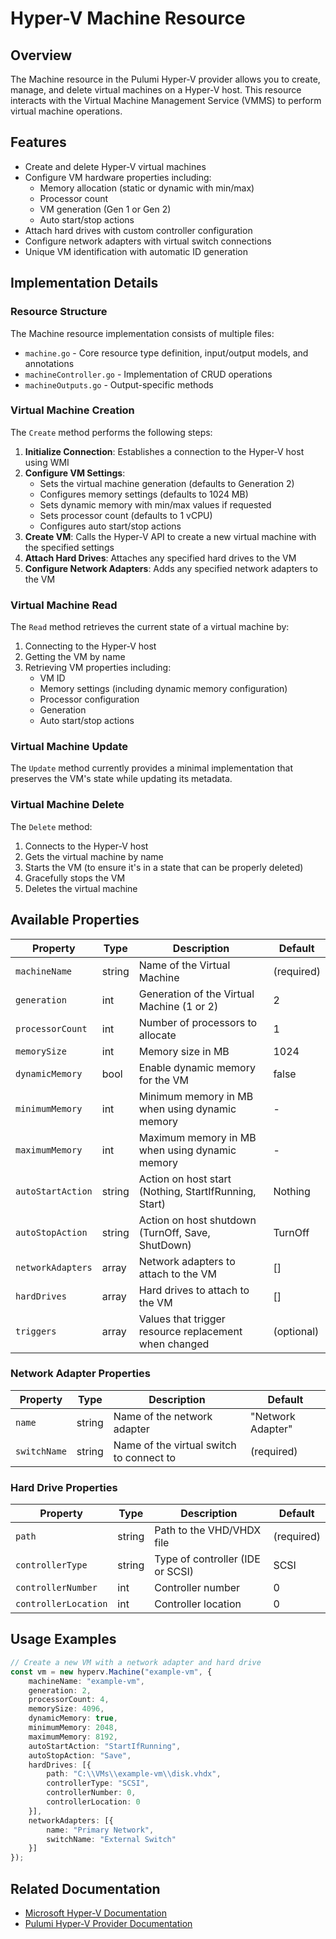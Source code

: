 # Hyper-V Machine Resource

## Overview

The Machine resource in the Pulumi Hyper-V provider allows you to create, manage, and delete virtual machines on a Hyper-V host. This resource interacts with the Virtual Machine Management Service (VMMS) to perform virtual machine operations.

## Features

- Create and delete Hyper-V virtual machines
- Configure VM hardware properties including:
  - Memory allocation (static or dynamic with min/max)
  - Processor count
  - VM generation (Gen 1 or Gen 2)
  - Auto start/stop actions
- Attach hard drives with custom controller configuration
- Configure network adapters with virtual switch connections
- Unique VM identification with automatic ID generation

## Implementation Details

### Resource Structure

The Machine resource implementation consists of multiple files:
- `machine.go` - Core resource type definition, input/output models, and annotations
- `machineController.go` - Implementation of CRUD operations
- `machineOutputs.go` - Output-specific methods

### Virtual Machine Creation

The `Create` method performs the following steps:

1. **Initialize Connection**: Establishes a connection to the Hyper-V host using WMI
2. **Configure VM Settings**:
   - Sets the virtual machine generation (defaults to Generation 2)
   - Configures memory settings (defaults to 1024 MB)
   - Sets dynamic memory with min/max values if requested
   - Sets processor count (defaults to 1 vCPU)
   - Configures auto start/stop actions
3. **Create VM**: Calls the Hyper-V API to create a new virtual machine with the specified settings
4. **Attach Hard Drives**: Attaches any specified hard drives to the VM
5. **Configure Network Adapters**: Adds any specified network adapters to the VM

### Virtual Machine Read

The `Read` method retrieves the current state of a virtual machine by:
1. Connecting to the Hyper-V host
2. Getting the VM by name
3. Retrieving VM properties including:
   - VM ID
   - Memory settings (including dynamic memory configuration)
   - Processor configuration  
   - Generation
   - Auto start/stop actions

### Virtual Machine Update

The `Update` method currently provides a minimal implementation that preserves the VM's state while updating its metadata.

### Virtual Machine Delete

The `Delete` method:
1. Connects to the Hyper-V host
2. Gets the virtual machine by name
3. Starts the VM (to ensure it's in a state that can be properly deleted)
4. Gracefully stops the VM
5. Deletes the virtual machine

## Available Properties

| Property | Type | Description | Default |
|----------|------|-------------|---------|
| `machineName` | string | Name of the Virtual Machine | (required) |
| `generation` | int | Generation of the Virtual Machine (1 or 2) | 2 |
| `processorCount` | int | Number of processors to allocate | 1 |
| `memorySize` | int | Memory size in MB | 1024 |
| `dynamicMemory` | bool | Enable dynamic memory for the VM | false |
| `minimumMemory` | int | Minimum memory in MB when using dynamic memory | - |
| `maximumMemory` | int | Maximum memory in MB when using dynamic memory | - |
| `autoStartAction` | string | Action on host start (Nothing, StartIfRunning, Start) | Nothing |
| `autoStopAction` | string | Action on host shutdown (TurnOff, Save, ShutDown) | TurnOff |
| `networkAdapters` | array | Network adapters to attach to the VM | [] |
| `hardDrives` | array | Hard drives to attach to the VM | [] |
| `triggers` | array | Values that trigger resource replacement when changed | (optional) |

### Network Adapter Properties

| Property | Type | Description | Default |
|----------|------|-------------|---------|
| `name` | string | Name of the network adapter | "Network Adapter" |
| `switchName` | string | Name of the virtual switch to connect to | (required) |

### Hard Drive Properties

| Property | Type | Description | Default |
|----------|------|-------------|---------|
| `path` | string | Path to the VHD/VHDX file | (required) |
| `controllerType` | string | Type of controller (IDE or SCSI) | SCSI |
| `controllerNumber` | int | Controller number | 0 |
| `controllerLocation` | int | Controller location | 0 |

## Usage Examples

```typescript
// Create a new VM with a network adapter and hard drive
const vm = new hyperv.Machine("example-vm", {
    machineName: "example-vm",
    generation: 2,
    processorCount: 4,
    memorySize: 4096,
    dynamicMemory: true,
    minimumMemory: 2048,
    maximumMemory: 8192,
    autoStartAction: "StartIfRunning",
    autoStopAction: "Save",
    hardDrives: [{
        path: "C:\\VMs\\example-vm\\disk.vhdx",
        controllerType: "SCSI",
        controllerNumber: 0,
        controllerLocation: 0
    }],
    networkAdapters: [{
        name: "Primary Network",
        switchName: "External Switch"
    }]
});
```

## Related Documentation

- [Microsoft Hyper-V Documentation](https://docs.microsoft.com/en-us/windows-server/virtualization/hyper-v/hyper-v-on-windows-server)
- [Pulumi Hyper-V Provider Documentation](https://www.pulumi.com/registry/packages/hyperv/)
